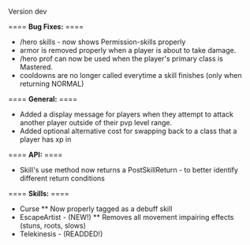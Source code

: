 Version dev

==== **Bug Fixes:** ====

* /hero skills - now shows Permission-skills properly
* armor is removed properly when a player is about to take damage.
* /hero prof <path> can now be used when the player's primary class is Mastered.
* cooldowns are no longer called everytime a skill finishes (only when returning NORMAL)

==== **General:** ====

* Added a display message for players when they attempt to attack another player outside of their pvp level range.
* Added optional alternative cost for swapping back to a class that a player has xp in

==== **API:** ====

* Skill's use method now returns a PostSkillReturn - to better identify different return conditions

==== **Skills:** ====

* Curse
** Now properly tagged as a debuff skill
* EscapeArtist - (NEW!)
** Removes all movement impairing effects (stuns, roots, slows)
* Telekinesis - (READDED!)
